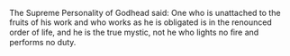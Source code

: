 The Supreme Personality of Godhead said: One who is unattached to the fruits of his work and who works as he is obligated is in the renounced order of life, and he is the true mystic, not he who lights no ﬁre and performs no duty.